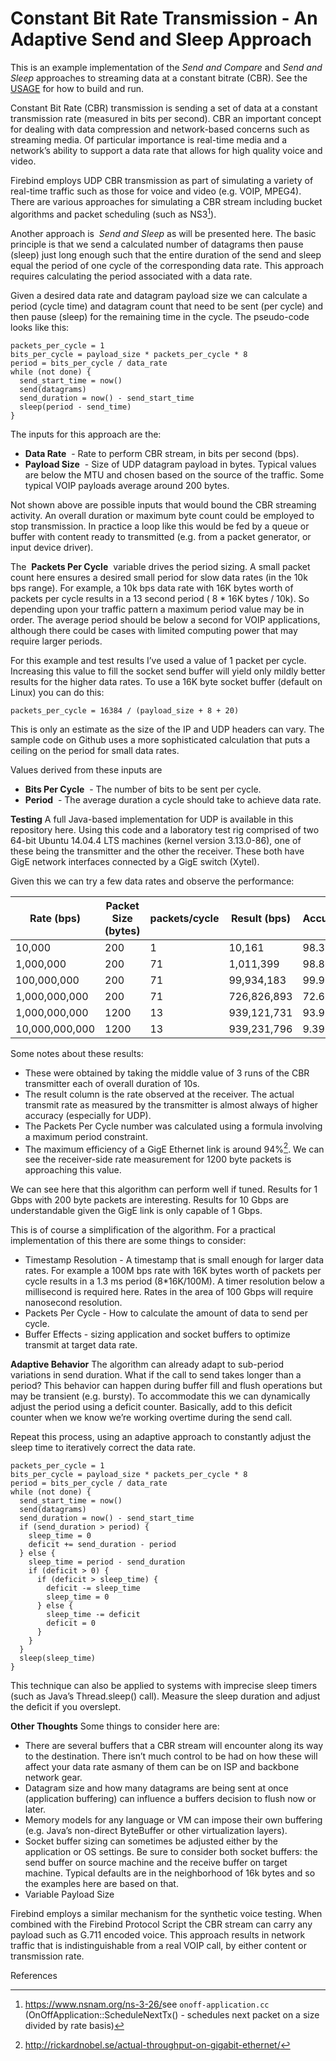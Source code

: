 # Constant Bit Rate Transmission - An Adaptive Send and Sleep Approach
This is an example implementation of the *Send and Compare* and *Send and Sleep* approaches to streaming data at a constant bitrate (CBR). See the [USAGE](USAGE.md) for how to build and run.

Constant Bit Rate (CBR) transmission is sending a set of data at a constant transmission rate (measured in bits per second). CBR an important concept for dealing with data compression and network-based concerns such as streaming media. Of particular importance is real-time media and a network’s ability to support a data rate that allows for high quality voice and video. 

Firebind employs UDP CBR transmission as part of simulating a variety of real-time traffic such
as those for voice and video (e.g. VOIP, MPEG4). There are various approaches for simulating a CBR stream including bucket algorithms and packet scheduling (such as NS3​[^1]​).

Another approach is ​ _Send and Sleep_ as will be presented here. The basic principle is that we send a calculated number of datagrams then pause (sleep) just long enough such that the entire duration of the send and sleep equal the period of one cycle of the corresponding data rate. This approach requires calculating the period associated with a data rate.

Given a desired data rate and datagram payload size we can calculate a period (cycle time) and datagram count that need to be sent (per cycle) and then pause (sleep) for the remaining time in the cycle. The pseudo-code looks like this:

```pseudocode
packets_per_cycle = 1
bits_per_cycle = payload_size * packets_per_cycle * 8
period = bits_per_cycle / data_rate
while (not done) {
  send_start_time = now()
  send(datagrams)
  send_duration = now() - send_start_time
  sleep(period - send_time)
}
```

The inputs for this approach are the:

- **Data Rate** ​ - Rate to perform CBR stream, in bits per second (bps).
- **Payload Size** ​ - Size of UDP datagram payload in bytes. Typical values are below the MTU and chosen based on the source of the traffic. Some typical VOIP payloads average around 200 bytes.

Not shown above are possible inputs that would bound the CBR streaming activity. An overall duration or maximum byte count could be employed to stop transmission. In practice a loop like this would be fed by a queue or buffer with content ready to transmitted (e.g. from a packet generator, or input device driver).

The ​ **Packets Per Cycle** ​ variable drives the period sizing. A small packet count here ensures a desired small period for slow data rates (in the 10k bps range). For example, a 10k bps data rate with 16K bytes worth of packets per cycle results in a 13 second period ( 8 * 16K bytes / 10k). So depending upon your traffic pattern a maximum period value may be in order. The average period should be below a second for VOIP applications, although there could be cases with limited computing power that may require larger periods.

For this example and test results I’ve used a value of 1 packet per cycle. Increasing this value to fill the socket send buffer will yield only mildly better results for the higher data rates. To use a 16K byte socket buffer (default on Linux) you can do this:

```
packets_per_cycle = 16384 / (payload_size + 8 + 20)
```

This is only an estimate as the size of the IP and UDP headers can vary. The sample code on Github uses a more sophisticated calculation that puts a ceiling on the period for small data rates.

Values derived from these inputs are

- **Bits Per Cycle** ​ - The number of bits to be sent per cycle.
- **Period** ​ - The average duration a cycle should take to achieve data rate.

**Testing**
A full Java-based implementation for UDP is available in this repository here. Using this code and a laboratory test rig comprised of two 64-bit Ubuntu 14.04.4 LTS machines (kernel version 3.13.0-86), one of these being the transmitter and the other the receiver. These both have GigE network interfaces connected by a GigE switch (Xytel).

Given this we can try a few data rates and observe the performance:

| Rate (bps)     | Packet Size (bytes) | packets/cycle | Result (bps) | Accuracy |
| -------------- | ------------------- | ------------- | ------------ | -------- |
| 10,000         | 200                 | 1             | 10,161       | 98.39%   |
| 1,000,000      | 200                 | 71            | 1,011,399    | 98.86%   |
| 100,000,000    | 200                 | 71            | 99,934,183   | 99.93%   |
| 1,000,000,000  | 200                 | 71            | 726,826,893  | 72.68%   |
| 1,000,000,000  | 1200                | 13            | 939,121,731  | 93.91%   |
| 10,000,000,000 | 1200                | 13            | 939,231,796  | 9.39%    |

Some notes about these results:

- These were obtained by taking the middle value of 3 runs of the CBR transmitter each of overall duration of 10s.
- The result column is the rate observed at the receiver. The actual transmit rate as measured by the transmitter is almost always of higher accuracy (especially for UDP).
- The Packets Per Cycle number was calculated using a formula involving a maximum period constraint.
- The maximum efficiency of a GigE Ethernet link is around 94%​[^2]​. We can see the receiver-side rate measurement for 1200 byte packets is approaching this value.

We can see here that this algorithm can perform well if tuned. Results for 1 Gbps with 200 byte packets are interesting. Results for 10 Gbps are understandable given the GigE link is only capable of 1 Gbps.

This is of course a simplification of the algorithm. For a practical implementation of this there are some things to consider:

- Timestamp Resolution - A timestamp that is small enough for larger data rates. For example a 100M bps rate with 16K bytes worth of packets per cycle results in a 1.3 ms period (8*16K/100M). A timer resolution below a millisecond is required here. Rates in the area of 100 Gbps will require nanosecond resolution.
- Packets Per Cycle - How to calculate the amount of data to send per cycle.
- Buffer Effects - sizing application and socket buffers to optimize transmit at target data rate.

**Adaptive Behavior**
The algorithm can already adapt to sub-period variations in send duration. What if the call to send takes longer than a period? This behavior can happen during buffer fill and flush operations but may be transient (e.g. bursty). To accommodate this we can dynamically adjust the period using a deficit counter. Basically, add to this deficit counter when we know we’re working overtime during the send call.

Repeat this process, using an adaptive approach to constantly adjust the sleep time to iteratively correct the data rate.

```pseudocode
packets_per_cycle = 1
bits_per_cycle = payload_size * packets_per_cycle * 8
period = bits_per_cycle / data_rate
while (not done) {
  send_start_time = now()
  send(datagrams)
  send_duration = now() - send_start_time
  if (send_duration > period) {
    sleep_time = 0
    deficit += send_duration - period
  } else {
    sleep_time = period - send_duration
    if (deficit > 0) {
      if (deficit > sleep_time) {
        deficit -= sleep_time
        sleep_time = 0
      } else {
        sleep_time -= deficit
        deficit = 0
      }
    }
  }
  sleep(sleep_time)
}
```

This technique can also be applied to systems with imprecise sleep timers (such as Java’s Thread.sleep() call). Measure the sleep duration and adjust the deficit if you overslept.

**Other Thoughts**
Some things to consider here are:

- There are several buffers that a CBR stream will encounter along its way to the destination. There isn’t much control  to be had on how these will affect your data rate asmany of them can be on ISP and backbone network gear.
- Datagram size and how many datagrams are being sent at once (application buffering) can influence a buffers  decision to flush now or later. 
- Memory models for any language or VM can impose their own buffering (e.g. Java’s non-direct ByteBuffer or other virtualization layers).
- Socket buffer sizing can sometimes be adjusted either by the application or OS settings. Be sure to consider both socket buffers: the send buffer on source machine and the receive buffer on target machine. Typical defaults are in the neighborhood of 16k bytes and so the examples here are based on that.
- Variable Payload Size 

Firebind employs a similar mechanism for the synthetic voice testing. When combined with the Firebind Protocol Script the CBR stream can carry any payload such as G.711 encoded voice. This approach results in network traffic that is indistinguishable from a real VOIP call, by either content or transmission rate.

References
[^1]: https://www.nsnam.org/ns-3-26/​ see `onoff-application.cc` (OnOffApplication::ScheduleNextTx() - schedules next packet on a size divided by rate basis)
[^2]: http://rickardnobel.se/actual-throughput-on-gigabit-ethernet/



